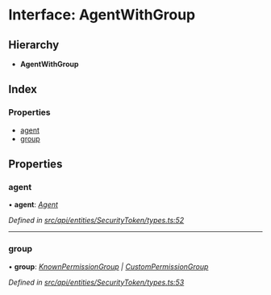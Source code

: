 # Interface: AgentWithGroup

## Hierarchy

* **AgentWithGroup**

## Index

### Properties

* [agent](agentwithgroup.md#agent)
* [group](agentwithgroup.md#group)

## Properties

###  agent

• **agent**: *[Agent](../classes/agent.md)*

*Defined in [src/api/entities/SecurityToken/types.ts:52](https://github.com/PolymathNetwork/polymesh-sdk/blob/7362b318/src/api/entities/SecurityToken/types.ts#L52)*

___

###  group

• **group**: *[KnownPermissionGroup](../classes/knownpermissiongroup.md) | [CustomPermissionGroup](../classes/custompermissiongroup.md)*

*Defined in [src/api/entities/SecurityToken/types.ts:53](https://github.com/PolymathNetwork/polymesh-sdk/blob/7362b318/src/api/entities/SecurityToken/types.ts#L53)*
